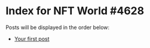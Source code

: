 # Index for NFT World #4628
Posts will be displayed in the order below:

- [Your first post](./001-first.md)


